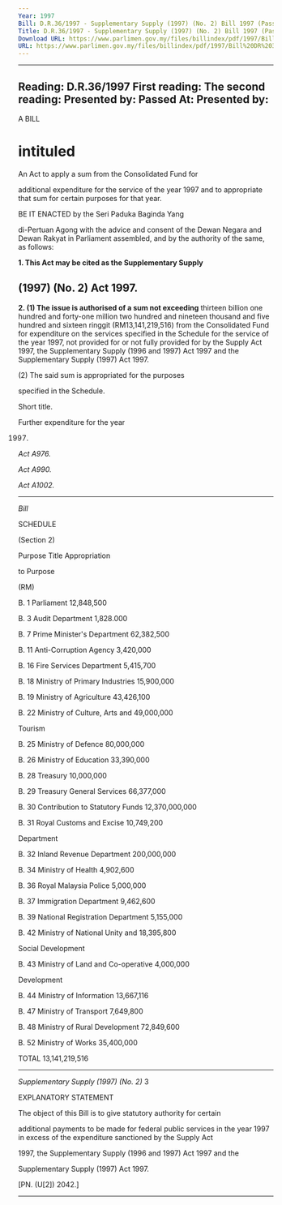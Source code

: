 ```yaml
---
Year: 1997
Bill: D.R.36/1997 - Supplementary Supply (1997) (No. 2) Bill 1997 (Passed)
Title: D.R.36/1997 - Supplementary Supply (1997) (No. 2) Bill 1997 (Passed)
Download URL: https://www.parlimen.gov.my/files/billindex/pdf/1997/Bill%20DR%2036.pdf
URL: https://www.parlimen.gov.my/files/billindex/pdf/1997/Bill%20DR%2036.pdf
---
```

---
Reading:
D.R.36/1997
First reading:
The second reading:
Presented by:
Passed At:
Presented by:
---

A BILL

# intituled

An Act to apply a sum from the Consolidated Fund for

additional expenditure for the service of the year 1997
and to appropriate that sum for certain purposes for
that year.


BE IT ENACTED by the Seri Paduka Baginda Yang

di-Pertuan Agong with the advice and consent of the
Dewan Negara and Dewan Rakyat in Parliament
assembled, and by the authority of the same, as follows:

**1. This Act may be cited as the Supplementary Supply**
## (1997) (No. 2) Act 1997.

**2. (1) The issue is authorised of a sum not exceeding**
thirteen billion one hundred and forty-one million two
hundred and nineteen thousand and five hundred and
sixteen ringgit (RM13,141,219,516) from the Consolidated
Fund for expenditure on the services specified in the
Schedule for the service of the year 1997, not provided
for or not fully provided for by the Supply Act 1997,
the Supplementary Supply (1996 and 1997) Act 1997
and the Supplementary Supply (1997) Act 1997.

(2) The said sum is appropriated for the purposes

specified in the Schedule.


Short title.

Further
expenditure
for the year

1997.

_Act A976._

_Act A990._

_Act A1002._


-----

_Bill_

SCHEDULE

(Section 2)

Purpose Title Appropriation

to Purpose

(RM)

B. 1 Parliament 12,848,500

B. 3 Audit Department 1,828.000

B. 7 Prime Minister's Department 62,382,500

B. 11 Anti-Corruption Agency 3,420,000

B. 16 Fire Services Department 5,415,700

B. 18 Ministry of Primary Industries 15,900,000

B. 19 Ministry of Agriculture 43,426,100

B. 22 Ministry of Culture, Arts and 49,000,000

Tourism

B. 25 Ministry of Defence 80,000,000

B. 26 Ministry of Education 33,390,000

B. 28 Treasury 10,000,000

B. 29 Treasury General Services 66,377,000

B. 30 Contribution to Statutory Funds 12,370,000,000

B. 31 Royal Customs and Excise 10,749,200

Department

B. 32 Inland Revenue Department 200,000,000

B. 34 Ministry of Health 4,902,600

B. 36 Royal Malaysia Police 5,000,000

B. 37 Immigration Department 9,462,600

B. 39 National Registration Department 5,155,000

B. 42 Ministry of National Unity and 18,395,800

Social Development

B. 43 Ministry of Land and Co-operative 4,000,000

Development

B. 44 Ministry of Information 13,667,116

B. 47 Ministry of Transport 7,649,800

B. 48 Ministry of Rural Development 72,849,600

B. 52 Ministry of Works 35,400,000

TOTAL 13,141,219,516


-----

_Supplementary Supply (1997) (No. 2)_ 3

EXPLANATORY STATEMENT

The object of this Bill is to give statutory authority for certain

additional payments to be made for federal public services in the
year 1997 in excess of the expenditure sanctioned by the Supply Act

1997, the Supplementary Supply (1996 and 1997) Act 1997 and the

Supplementary Supply (1997) Act 1997.

[PN. (U[2]) 2042.]


-----

